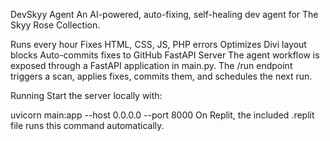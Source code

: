 DevSkyy Agent
An AI-powered, auto-fixing, self-healing dev agent for The Skyy Rose Collection.

Runs every hour
Fixes HTML, CSS, JS, PHP errors
Optimizes Divi layout blocks
Auto-commits fixes to GitHub
FastAPI Server
The agent workflow is exposed through a FastAPI application in main.py. The /run endpoint triggers a scan, applies fixes, commits them, and schedules the next run.

Running
Start the server locally with:

uvicorn main:app --host 0.0.0.0 --port 8000
On Replit, the included .replit file runs this command automatically.
